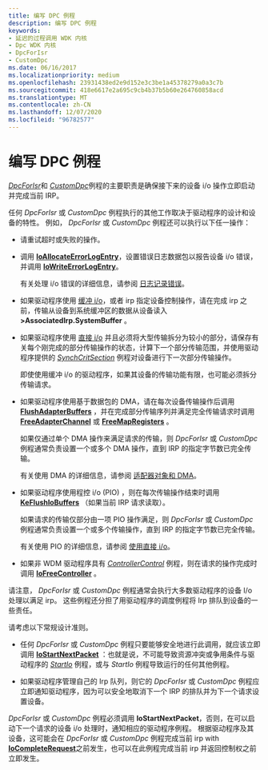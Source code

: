 ```yaml
---
title: 编写 DPC 例程
description: 编写 DPC 例程
keywords:
- 延迟的过程调用 WDK 内核
- Dpc WDK 内核
- DpcForIsr
- CustomDpc
ms.date: 06/16/2017
ms.localizationpriority: medium
ms.openlocfilehash: 23931438ed2e9d152e3c3be1a45378279a0a3c7b
ms.sourcegitcommit: 418e6617e2a695c9cb4b37b5b60e264760858acd
ms.translationtype: MT
ms.contentlocale: zh-CN
ms.lasthandoff: 12/07/2020
ms.locfileid: "96782577"
---
```

# <a name="writing-dpc-routines"></a>编写 DPC 例程





[*DpcForIsr*](/windows-hardware/drivers/ddi/wdm/nc-wdm-io_dpc_routine)和 [*CustomDpc*](/windows-hardware/drivers/ddi/wdm/nc-wdm-kdeferred_routine)例程的主要职责是确保接下来的设备 i/o 操作立即启动并完成当前 IRP。

任何 *DpcForIsr* 或 *CustomDpc* 例程执行的其他工作取决于驱动程序的设计和设备的特性。 例如， *DpcForIsr* 或 *CustomDpc* 例程还可以执行以下任一操作：

-   请重试超时或失败的操作。

-   调用 [**IoAllocateErrorLogEntry**](/windows-hardware/drivers/ddi/wdm/nf-wdm-ioallocateerrorlogentry)，设置错误日志数据包以报告设备 i/o 错误，并调用 [**IoWriteErrorLogEntry**](/windows-hardware/drivers/ddi/ntifs/nf-ntifs-iowriteerrorlogentry)。

    有关处理 i/o 错误的详细信息，请参阅 [日志记录错误](logging-errors.md)。

-   如果驱动程序使用 [缓冲 i/o](methods-for-accessing-data-buffers.md)，或者 irp 指定设备控制操作，请在完成 irp 之前，传输从设备到系统缓冲区的数据从设备读入 **&gt;AssociatedIrp.SystemBuffer** 。

-   如果驱动程序使用 [直接 i/o](methods-for-accessing-data-buffers.md) 并且必须将大型传输拆分为较小的部分，请保存有关每个刚完成的部分传输操作的状态，计算下一个部分传输范围，并使用驱动程序提供的 [*SynchCritSection*](/windows-hardware/drivers/ddi/wdm/nc-wdm-ksynchronize_routine) 例程对设备进行下一次部分传输操作。

    即使使用缓冲 i/o 的驱动程序，如果其设备的传输功能有限，也可能必须拆分传输请求。

-   如果驱动程序使用基于数据包的 DMA，请在每次设备传输操作后调用 [**FlushAdapterBuffers**](/windows-hardware/drivers/ddi/wdm/nc-wdm-pflush_adapter_buffers) ，并在完成部分传输序列并满足完全传输请求时调用 [**FreeAdapterChannel**](/windows-hardware/drivers/ddi/wdm/nc-wdm-pfree_adapter_channel) 或 [**FreeMapRegisters**](/windows-hardware/drivers/ddi/wdm/nc-wdm-pfree_map_registers) 。

    如果仅通过单个 DMA 操作来满足请求的传输，则 *DpcForIsr* 或 *CustomDpc* 例程通常负责设置一个或多个 DMA 操作，直到 IRP 的指定字节数已完全传输。

    有关使用 DMA 的详细信息，请参阅 [适配器对象和 DMA](./introduction-to-adapter-objects.md)。

-   如果驱动程序使用程控 i/o (PIO) ，则在每次传输操作结束时调用 [**KeFlushIoBuffers**](/windows-hardware/drivers/ddi/wdm/nf-wdm-keflushiobuffers) （如果当前 IRP 请求读取）。

    如果请求的传输仅部分由一项 PIO 操作满足，则 *DpcForIsr* 或 *CustomDpc* 例程通常负责设置一个或多个传输操作，直到 IRP 的指定字节数已完全传输。

    有关使用 PIO 的详细信息，请参阅 [使用直接 i/o](using-direct-i-o.md)。

-   如果非 WDM 驱动程序具有 [*ControllerControl*](https://msdn.microsoft.com/library/windows/hardware/ff542049) 例程，则在请求的操作完成时调用 [**IoFreeController**](/windows-hardware/drivers/ddi/ntddk/nf-ntddk-iofreecontroller) 。

请注意， *DpcForIsr* 或 *CustomDpc* 例程通常会执行大多数驱动程序的设备 I/o 处理以满足 irp。 这些例程还分担了用驱动程序的调度例程将 Irp 排队到设备的一些责任。

请考虑以下常规设计准则。

-   任何 *DpcForIsr* 或 *CustomDpc* 例程只要能够安全地进行此调用，就应该立即调用 [**IoStartNextPacket**](/windows-hardware/drivers/ddi/ntifs/nf-ntifs-iostartnextpacket) ：也就是说，不可能导致资源冲突或争用条件与驱动程序的 [*StartIo*](/windows-hardware/drivers/ddi/wdm/nc-wdm-driver_startio) 例程，或与 *StartIo* 例程导致运行的任何其他例程。

-   如果驱动程序管理自己的 Irp 队列，则它的 *DpcForIsr* 或 *CustomDpc* 例程应立即通知驱动程序，因为可以安全地取消下一个 IRP 的排队并为下一个请求设置设备。

*DpcForIsr* 或 *CustomDpc* 例程必须调用 **IoStartNextPacket**，否则，在可以启动下一个请求的设备 i/o 处理时，通知相应的驱动程序例程。 根据驱动程序及其设备，这可能会在 *DpcForIsr* 或 *CustomDpc* 例程完成当前 irp with [**IoCompleteRequest**](/windows-hardware/drivers/ddi/wdm/nf-wdm-iocompleterequest)之前发生，也可以在此例程完成当前 irp 并返回控制权之前立即发生。

 

